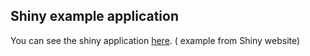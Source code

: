 ## Shiny example application

You can see the shiny application [here](http://anastasiia.shinyapps.io/movie).
 ( example from Shiny website)

